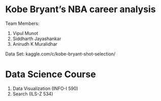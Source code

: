 # Kobe Bryant’s NBA career analysis

Team Members:
1. Vipul Munot
2. Siddharth Jayashankar
3. Anirudh K Muralidhar

Data Set: kaggle.com/c/kobe-bryant-shot-selection/
# Data Science Course

1. Data Visualization (INFO-I 590)
2. Search (ILS-Z 534)
